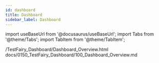 ```yaml
---
id: dashboard
title: Dashboard
sidebar_label: Dashboard
---
```


import useBaseUrl from '@docusaurus/useBaseUrl';
import Tabs from '@theme/Tabs';
import TabItem from '@theme/TabItem';

/TestFairy_Dashboard/Dashboard_Overview.html
docs/0150_TestFairy_Dashboard/100_Dashboard_Overview.md